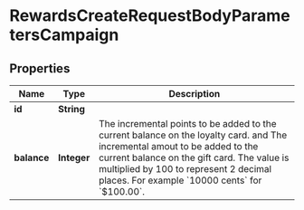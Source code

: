 

# RewardsCreateRequestBodyParametersCampaign


## Properties

| Name | Type | Description |
|------------ | ------------- | ------------- |
|**id** | **String** |  |
|**balance** | **Integer** | The incremental points to be added to the current balance on the loyalty card. and The incremental amout to be added to the current balance on the gift card. The value is multiplied by 100 to represent 2 decimal places. For example &#x60;10000 cents&#x60; for &#x60;$100.00&#x60;. |



